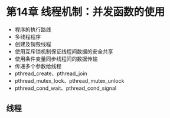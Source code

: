 # 第14章	线程机制：并发函数的使用

- 程序的执行路线
- 多线程程序
- 创建及销毁线程
- 使用互斥锁机制保证线程间数据的安全共享
- 使用条件变量同步线程间的数据传输
- 传递多个参数给线程
- pthread_create、pthread_join
- pthread_mutex_lock、pthread_mutex_unlock
- pthread_cond_wait、pthread_cond_signal

## 线程

